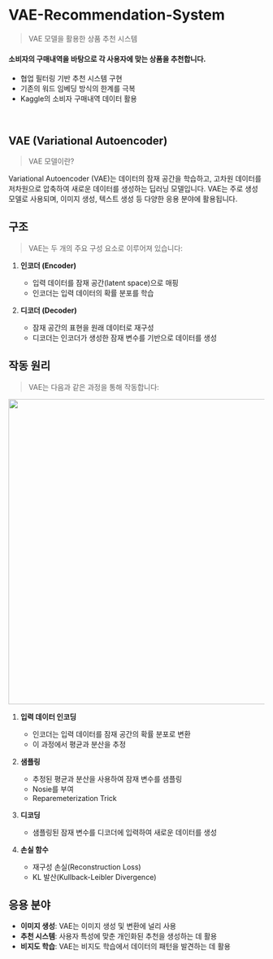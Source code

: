 # VAE-Recommendation-System
> VAE 모델을 활용한 상품 추천 시스템

#### 소비자의 구매내역을 바탕으로 각 사용자에 맞는 상품을 추천합니다. 
- 협업 필터링 기반 추천 시스템 구현
- 기존의 워드 임베딩 방식의 한계를 극복
- Kaggle의 소비자 구매내역 데이터 활용
</br>

## VAE (Variational Autoencoder)
> VAE 모델이란?

Variational Autoencoder (VAE)는 데이터의 잠재 공간을 학습하고, 고차원 데이터를 저차원으로 압축하여 새로운 데이터를 생성하는 딥러닝 모델입니다. VAE는 주로 생성 모델로 사용되며, 이미지 생성, 텍스트 생성 등 다양한 응용 분야에 활용됩니다.
</br>

## 구조
> VAE는 두 개의 주요 구성 요소로 이루어져 있습니다:

1. **인코더 (Encoder)**
    - 입력 데이터를 잠재 공간(latent space)으로 매핑
    - 인코더는 입력 데이터의 확률 분포를 학습

2. **디코더 (Decoder)**
   - 잠재 공간의 표현을 원래 데이터로 재구성
   - 디코더는 인코더가 생성한 잠재 변수를 기반으로 데이터를 생성


## 작동 원리
> VAE는 다음과 같은 과정을 통해 작동합니다:

<img src="https://github.com/user-attachments/assets/6e69ac45-a82b-4956-af1b-1fc80340698c" width="600px"/>


1. **입력 데이터 인코딩**
   -  인코더는 입력 데이터를 잠재 공간의 확률 분포로 변환
   -  이 과정에서 평균과 분산을 추정
  
2. **샘플링**
   - 추정된 평균과 분산을 사용하여 잠재 변수를 샘플링
   -  Nosie를 부여
   -  Reparemeterization Trick

3. **디코딩**
   - 샘플링된 잠재 변수를 디코더에 입력하여 새로운 데이터를 생성

4. **손실 함수**
   - 재구성 손실(Reconstruction Loss)
   - KL 발산(Kullback-Leibler Divergence)

## 응용 분야
- **이미지 생성**: VAE는 이미지 생성 및 변환에 널리 사용
- **추천 시스템**: 사용자 특성에 맞춘 개인화된 추천을 생성하는 데 활용
- **비지도 학습**: VAE는 비지도 학습에서 데이터의 패턴을 발견하는 데 활용

